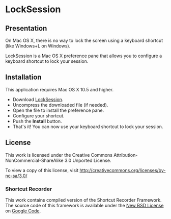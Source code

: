 # LockSession

## Presentation

On Mac OS X, there is no way to lock the screen using a keyboard shortcut (like Windows+L on Windows).

LockSession is a Mac OS X preference pane that allows you to configure a keyboard shortcut to lock your session.

## Installation

This application requires Mac OS X 10.5 and higher.

 * Download [LockSession][directDownload].
 * Uncompress the downloaded file (if needed).
 * Open the file to install the preference pane.
 * Configure your shortcut.
 * Push the **Install** button.
 * That's it! You can now use your keyboard shortcut to lock your session.

## License

This work is licensed under the Creative Commons Attribution-NonCommercial-ShareAlike 3.0 Unported License.

To view a copy of this license, visit http://creativecommons.org/licenses/by-nc-sa/3.0/


### Shortcut Recorder

This work contains compiled version of the Shortcut Recorder Framework. The source code of this framework is available under the [New BSD License][BSDLicense] on [Google Code][shortcutrecorder].


[BSDLicense]: http://www.opensource.org/licenses/bsd-license.php
[shortcutrecorder]: http://code.google.com/p/shortcutrecorder/
[directDownload]: https://github.com/downloads/octiplex/LockSession/LockSession-2.1.zip
